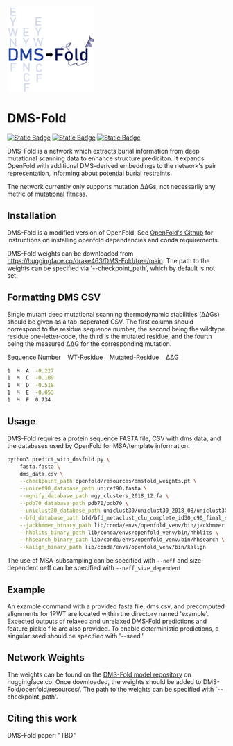 <img src="imgs/dmsfold_logo.png" width="200" height="200"/>

# DMS-Fold

[![Static Badge](https://img.shields.io/badge/DMS--Fold-Weights-green)](https://huggingface.co/LindertLab/DMS-Fold/tree/main)       [![Static Badge](https://img.shields.io/badge/DMS--Fold-TrainingSet-green)](https://huggingface.co/datasets/LindertLab/dmsfold_training_set)      [![Static Badge](https://img.shields.io/badge/DMS--Fold-TestSets-yellow)](https://huggingface.co/datasets/LindertLab/megascale_casp14_cameo_sets)

DMS-Fold is a network which extracts burial information from deep mutational scanning data to enhance structure prediciton. It expands OpenFold with additional DMS-derived embeddings to the network's pair representation, informing about potential burial restraints.

The network currently only supports mutation ΔΔGs, not necessarily any metric of mutational fitness.

## Installation

DMS-Fold is a modified version of OpenFold. See [OpenFold's Github](https://github.com/aqlaboratory/openfold) for instructions on installing openfold dependencies and conda requirements.

DMS-Fold weights can be downloaded from https://huggingface.co/drake463/DMS-Fold/tree/main. The path to the weights can be specified via '--checkpoint_path', which by default is not set.

## Formatting DMS CSV

Single mutant deep mutational scanning thermodynamic stabilities (ΔΔGs) should be given as a tab-seperated CSV. The first column should correspond to the residue sequence number, the second being the wildtype residue one-letter-code, the third is the mutated residue, and the fourth being the measured ΔΔG for the corresponding mutation.

Sequence Number&nbsp;&nbsp;&nbsp;&nbsp;WT-Residue&nbsp;&nbsp;&nbsp;&nbsp;Mutated-Residue&nbsp;&nbsp;&nbsp;&nbsp;ΔΔG

```bash
1  M  A  -0.227
1  M  C  -0.109
1  M  D  -0.518
1  M  E  -0.053
1  M  F  0.734
```  

## Usage
DMS-Fold requires a protein sequence FASTA file, CSV with dms data, and the databases used by OpenFold for MSA/template information.
 
```bash
python3 predict_with_dmsfold.py \
    fasta.fasta \
    dms_data.csv \
    --checkpoint_path openfold/resources/dmsfold_weights.pt \
    --uniref90_database_path uniref90.fasta \
    --mgnify_database_path mgy_clusters_2018_12.fa \
    --pdb70_database_path pdb70/pdb70 \
    --uniclust30_database_path uniclust30/uniclust30_2018_08/uniclust30_2018_08 \
    --bfd_database_path bfd/bfd_metaclust_clu_complete_id30_c90_final_seq.sorted_opt \
    --jackhmmer_binary_path lib/conda/envs/openfold_venv/bin/jackhmmer \
    --hhblits_binary_path lib/conda/envs/openfold_venv/bin/hhblits \
    --hhsearch_binary_path lib/conda/envs/openfold_venv/bin/hhsearch \
    --kalign_binary_path lib/conda/envs/openfold_venv/bin/kalign
```
The use of MSA-subsampling can be specified with `--neff` and size-dependent neff can be specified with `--neff_size_dependent`

## Example
An example command with a provided fasta file, dms csv, and precomputed alignments for 1PWT are located within the directory named 'example'. Expected outputs of relaxed and unrelaxed DMS-Fold predictions and feature pickle file are also provided. To enable deterministic predictions, a singular seed should be specified with '--seed.'

## Network Weights
The weights can be found on the [DMS-Fold model repository](https://huggingface.co/LindertLab/DMS-Fold/tree/main) on huggingface.co. Once downloaded, the weights should be added to DMS-Fold/openfold/resources/. The path to the weights can be specified with `--checkpoint_path'.

## Citing this work
DMS-Fold paper: "TBD"
